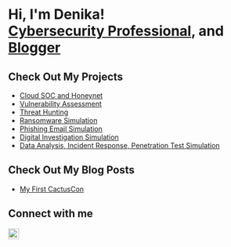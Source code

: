 <h1> Hi, I'm Denika! </br><a href="https://www.linkedin.com/in/denika-randle/">Cybersecurity Professional</a>, and <a href="https://github.com/denika01">Blogger</a></h1>
<h2>Check Out My Projects</h2>


- [Cloud SOC and Honeynet](https://github.com/denika01/cloud-soc)
- [Vulnerability Assessment](https://github.com/denika01/Vulnerability-Assessment)
- [Threat Hunting](https://github.com/denika01/Threat-Hunting)
- [Ransomware Simulation](https://github.com/denika01/Ransomware-Simulation)
- [Phishing Email Simulation](https://github.com/denika01/PhishingEmail-Simulation)
- [Digital Investigation Simulation](https://github.com/denika01/Digital-Investigation)
- [Data Analysis, Incident Response, Penetration Test Simulation](https://github.com/denika01/CyberTeam-Simulation)

<h2>Check Out My Blog Posts</h2>

- [My First CactusCon](https://www.dazi-tech.webflow.io)

<h2>Connect with me</h2>

[<img align="left" alt="DenikaRandle | LinkedIn" width="22px" src="https://cdn.jsdelivr.net/npm/simple-icons@v3/icons/linkedin.svg" />][linkedin]

[linkedin]: https://linkedin.com/in/denika-randle


<!--
**denika01/denika01** is a ✨ _special_ ✨ repository because its `README.md` (this file) appears on your GitHub profile.

Here are some ideas to get you started:

- 🔭 I’m currently working on ...
- 🌱 I’m currently learning ...
- 👯 I’m looking to collaborate on ...
- 🤔 I’m looking for help with ...
- 💬 Ask me about ...
- 📫 How to reach me: ...
- 😄 Pronouns: ...
- ⚡ Fun fact: ...
-->
